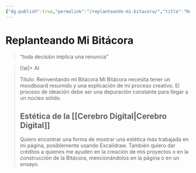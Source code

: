 ```yaml
---
{"dg-publish":true,"permalink":"/replanteando-mi-bitacora/","title":"Replanteando mi Bitácora","tags":["Pensamiento,"],"noteIcon":"","created":"2023-04-27T08:49:17.599-05:00","updated":"2023-08-23T00:55:03.105-05:00"}
---
```



# Replanteando Mi Bitácora

> “toda decisión implica una renuncia” 

> [!ai]+ AI
>
> Título: Reinventando mi Bitácora
> Mi Bitácora necesita tener un moodboard resumido y una explicación de mi proceso creativo. El proceso de ideación debe ser una depuración constante para llegar a un núcleo sólido.
> ## Estética de la [[Cerebro Digital\|Cerebro Digital]]
> Quiero encontrar una forma de mostrar una estética más trabajada en mi página, posiblemente usando Excalidraw. También quiero dar créditos a quienes me ayuden en la creación de mis proyectos o en la construcción de la Bitácora, mencionándolos en la página o en un ensayo.


